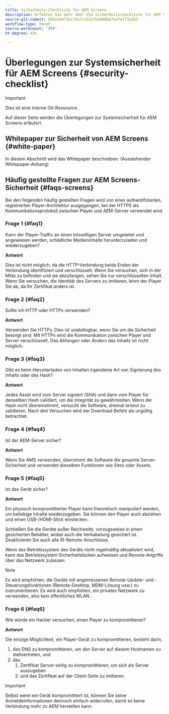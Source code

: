 ```yaml
---
title: Sicherheits-Checkliste für AEM Screens
description: Erfahren Sie mehr über die Sicherheitscheckliste für AEM Screens.
source-git-commit: b65e59473e175e7c1b31fba900bb7e47eff3a263
workflow-type: tm+mt
source-wordcount: '459'
ht-degree: 49%

---
```



# Überlegungen zur Systemsicherheit für AEM Screens {#security-checklist}

>[!IMPORTANT]
>Dies ist eine interne Git-Ressource.

Auf dieser Seite werden die Überlegungen zur Systemsicherheit für AEM Screens erläutert.


## Whitepaper zur Sicherheit von AEM Screens {#white-paper}

In diesem Abschnitt wird das Whitepaper beschrieben. (Ausstehender Whitepaper-Anhang)


## Häufig gestellte Fragen zur AEM Screens-Sicherheit {#faqs-screens}

Bei den folgenden häufig gestellten Fragen wird von einer authentifizierten, registrierten Player-Architektur ausgegangen, bei der HTTPS als Kommunikationsprotokoll zwischen Player und AEM-Server verwendet wird.

### Frage 1 {#faq1}

Kann der Player-Traffic an einen böswilligen Server umgeleitet und angewiesen werden, schädliche Medieninhalte herunterzuladen und wiederzugeben?

**Antwort**

Dies ist nicht möglich, da die HTTP-Verbindung beide Enden der Verbindung identifiziert und verschlüsselt. Wenn Sie versuchen, sich in der Mitte zu befinden und sie abzufangen, sehen Sie nur verschlüsselten Inhalt. Wenn Sie versuchen, die Identität des Servers zu imitieren, lehnt der Player Sie ab, da Ihr Zertifikat anders ist.


### Frage 2 {#faq2}

Sollte ich HTTP oder HTTPs verwenden?

**Antwort**

Verwenden Sie HTTPs. Dies ist unabdingbar, wenn Sie um die Sicherheit besorgt sind. Mit HTTPs wird die Kommunikation zwischen Player und Server verschlüsselt. Das Abfangen oder Ändern des Inhalts ist nicht möglich.


### Frage 3 {#faq3}

Gibt es beim Herunterladen von Inhalten irgendeine Art von Signierung des Inhalts oder des Hash?

**Antwort**

Jedes Asset wird vom Server signiert (SHA) und dann vom Player für denselben Hash validiert, um die Integrität zu gewährleisten.
Wenn der Hash nicht übereinstimmt, versucht die Software, dreimal erneut zu validieren. Nach drei Versuchen wird der Download-Befehl als ungültig betrachtet.


### Frage 4 {#faq4}

Ist der AEM-Server sicher?

**Antwort**

Wenn Sie AMS verwenden, übernimmt die Software die gesamte Server-Sicherheit und verwendet dieselben Funktionen wie Sites oder Assets.


### Frage 5 {#faq5}

Ist das Gerät sicher?

**Antwort**

Ein physisch kompromittierter Player kann theoretisch manipuliert werden, um beliebige Inhalte wiederzugeben. Sie können den Player auch abziehen und einen USB-/HDMI-Stick einstecken.

Schließen Sie die Geräte außer Reichweite, vorzugsweise in einen gesicherten Behälter, wobei auch die Verkabelung gesichert ist. Deaktivieren Sie auch alle IR-Remote-Anschlüsse.

Wenn das Betriebssystem des Geräts nicht regelmäßig aktualisiert wird, kann das Betriebssystem Sicherheitslücken aufweisen und Remote-Angriffe über das Netzwerk zulassen.

>[!NOTE]
>
>Es wird empfohlen, die Geräte mit angemessenen Remote-Update- und -Steuerungsfunktionen (Remote-Desktop, MDM-Lösung usw.) zu instrumentieren. Es wird auch empfohlen, ein privates Netzwerk zu verwenden, also kein öffentliches WLAN.


### Frage 6 {#faq6}

Wie würde ein Hacker versuchen, einen Player zu kompromittieren?

**Antwort**

Die einzige Möglichkeit, ein Player-Gerät zu kompromittieren, besteht darin,

1. das DNS zu kompromittieren, um den Server auf diesem Hostnamen zu stellvertreten, und
1. das
   1. Zertifikat Server-seitig zu kompromittieren, um sich als Server auszugeben
   1. und das Zertifikat auf der Client-Seite zu imitieren.

>[!IMPORTANT]
>Selbst wenn ein Gerät kompromittiert ist, können Sie seine Anmeldeinformationen dennoch einfach widerrufen, damit es keine Verbindung mehr zu AEM herstellen kann.





